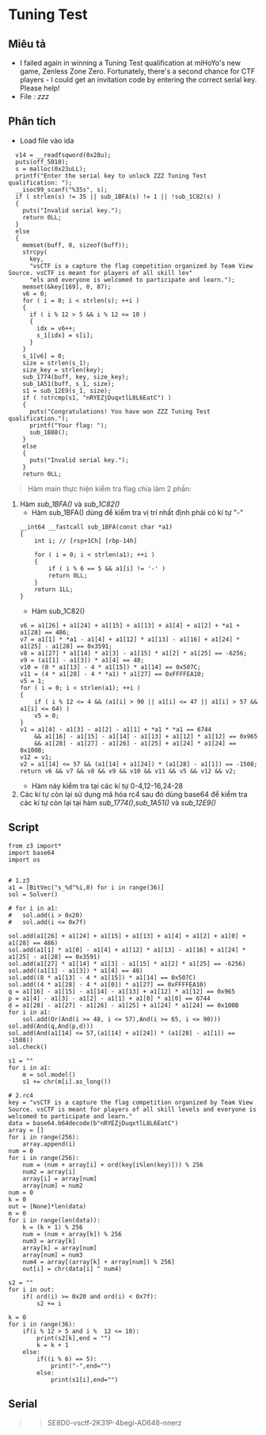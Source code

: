 # Tuning Test
## Miêu tả
* I failed again in winning a Tuning Test qualification at miHoYo's new game, Zenless Zone Zero. Fortunately, there's a second chance for CTF players - I could get an invitation code by entering the correct serial key. Please help!
* File : _zzz_
## Phân tích
* Load file vào ida
```
  v14 = __readfsqword(0x28u);
  puts(off_5010);
  s = malloc(0x23uLL);
  printf("Enter the serial key to unlock ZZZ Tuning Test qualification: ");
  __isoc99_scanf("%35s", s);
  if ( strlen(s) != 35 || sub_1BFA(s) != 1 || !sub_1C82(s) )
  {
    puts("Invalid serial key.");
    return 0LL;
  }
  else
  {
    memset(buff, 0, sizeof(buff));
    strcpy(
      key,
      "vsCTF is a capture the flag competition organized by Team View Source. vsCTF is meant for players of all skill lev"
      "els and everyone is welcomed to participate and learn.");
    memset(&key[169], 0, 87);
    v6 = 0;
    for ( i = 0; i < strlen(s); ++i )
    {
      if ( i % 12 > 5 && i % 12 <= 10 )
      {
        idx = v6++;
        s_1[idx] = s[i];
      }
    }
    s_1[v6] = 0;
    size = strlen(s_1);
    size_key = strlen(key);
    sub_1774(buff, key, size_key);
    sub_1A51(buff, s_1, size);
    s1 = sub_12E9(s_1, size);
    if ( !strcmp(s1, "nRYEZjDuqxtlL8L6EatC") )
    {
      puts("Congratulations! You have won ZZZ Tuning Test qualification.");
      printf("Your flag: ");
      sub_1B88();
    }
    else
    {
      puts("Invalid serial key.");
    }
    return 0LL;
```
> Hàm main thực hiện kiểm tra flag chia làm 2 phần:
1. Hàm _sub_1BFA()_ và _sub_1C82()_
    * Hàm sub_1BFA() dùng để kiểm tra vị trí nhất định phải có kí tự "-"
    ```
    __int64 __fastcall sub_1BFA(const char *a1)
    {
        int i; // [rsp+1Ch] [rbp-14h]

        for ( i = 0; i < strlen(a1); ++i )
        {
            if ( i % 6 == 5 && a1[i] != '-' )
            return 0LL;
        }
        return 1LL;
    }
    ```
    * Hàm sub_1C82() 
    ```
    v6 = a1[26] + a1[24] + a1[15] + a1[13] + a1[4] + a1[2] + *a1 + a1[28] == 486;
    v7 = a1[1] * *a1 - a1[4] + a1[12] * a1[13] - a1[16] + a1[24] * a1[25] - a1[28] == 0x3591;
    v8 = a1[27] * a1[14] * a1[3] - a1[15] * a1[2] * a1[25] == -6256;
    v9 = (a1[1] - a1[3]) * a1[4] == 48;
    v10 = (8 * a1[13] - 4 * a1[15]) * a1[14] == 0x507C;
    v11 = (4 * a1[28] - 4 * *a1) * a1[27] == 0xFFFFEA10;
    v5 = 1;
    for ( i = 0; i < strlen(a1); ++i )
    {
        if ( i % 12 <= 4 && (a1[i] > 90 || a1[i] <= 47 || a1[i] > 57 && a1[i] <= 64) )
        v5 = 0;
    }
    v1 = a1[4] - a1[3] - a1[2] - a1[1] + *a1 * *a1 == 6744
        && a1[16] - a1[15] - a1[14] - a1[13] + a1[12] * a1[12] == 0x965
        && a1[28] - a1[27] - a1[26] - a1[25] + a1[24] * a1[24] == 0x100B;
    v12 = v1;
    v2 = a1[14] <= 57 && (a1[14] + a1[24]) * (a1[28] - a1[1]) == -1508;
    return v6 && v7 && v8 && v9 && v10 && v11 && v5 && v12 && v2;
    ```
    - Hàm này kiểm tra tại các kí tự 0-4,12-16,24-28
2. Các kí tự còn lại sử dụng mã hóa rc4 sau đó dùng base64 để kiểm tra các kí tự còn lại tại hàm _sub_1774()_,_sub_1A51()_ và _sub_12E9()_
## Script
```
from z3 import*
import base64
import os


# 1.z3 
a1 = [BitVec("s_%d"%i,8) for i in range(36)]
sol = Solver()

# for i in a1:
# 	sol.add(i > 0x20)
# 	sol.add(i <= 0x7f)

sol.add(a1[26] + a1[24] + a1[15] + a1[13] + a1[4] + a1[2] + a1[0] + a1[28] == 486)
sol.add(a1[1] * a1[0] - a1[4] + a1[12] * a1[13] - a1[16] + a1[24] * a1[25] - a1[28] == 0x3591)
sol.add(a1[27] * a1[14] * a1[3] - a1[15] * a1[2] * a1[25] == -6256)
sol.add((a1[1] - a1[3]) * a1[4] == 48)
sol.add((8 * a1[13] - 4 * a1[15]) * a1[14] == 0x507C)
sol.add((4 * a1[28] - 4 * a1[0]) * a1[27] == 0xFFFFEA10)
q = a1[16] - a1[15] - a1[14] - a1[13] + a1[12] * a1[12] == 0x965
p = a1[4] - a1[3] - a1[2] - a1[1] + a1[0] * a1[0] == 6744
d = a1[28] - a1[27] - a1[26] - a1[25] + a1[24] * a1[24] == 0x100B
for i in a1:
	sol.add(Or(And(i >= 48, i <= 57),And(i >= 65, i <= 90)))
sol.add(And(q,And(p,d)))
sol.add(And(a1[14] <= 57,(a1[14] + a1[24]) * (a1[28] - a1[1]) == -1508))
sol.check()

s1 = ""
for i in a1:
	m = sol.model()
	s1 += chr(m[i].as_long())

# 2.rc4 
key = "vsCTF is a capture the flag competition organized by Team View Source. vsCTF is meant for players of all skill levels and everyone is welcomed to participate and learn."
data = base64.b64decode(b"nRYEZjDuqxtlL8L6EatC")
array = []
for i in range(256):
    array.append(i)
num = 0
for i in range(256):
    num = (num + array[i] + ord(key[i%len(key)])) % 256
    num2 = array[i]
    array[i] = array[num]
    array[num] = num2
num = 0
k = 0
out = [None]*len(data)
m = 0
for i in range(len(data)):
    k = (k + 1) % 256
    num = (num + array[k]) % 256
    num3 = array[k]
    array[k] = array[num]
    array[num] = num3
    num4 = array[(array[k] + array[num]) % 256]
    out[i] = chr(data[i] ^ num4)

s2 = ""
for i in out:
    if( ord(i) >= 0x20 and ord(i) < 0x7f):
        s2 += i

k = 0
for i in range(36):
    if(i % 12 > 5 and i %  12 <= 10):
        print(s2[k],end = "")
        k = k + 1
    else:
        if((i % 6) == 5):
            print("-",end="")
        else:
            print(s1[i],end="")
```
## Serial
>> SE8D0-vsctf-2K31P-4begi-AD648-nnerz